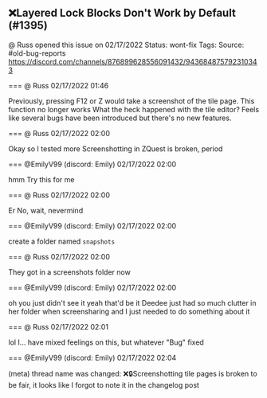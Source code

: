 ## ❌Layered Lock Blocks Don't Work by Default (#1395)
@ Russ opened this issue on 02/17/2022
Status: wont-fix
Tags: 
Source: #old-bug-reports https://discord.com/channels/876899628556091432/943684875792310343


=== @ Russ 02/17/2022 01:46

Previously, pressing F12 or Z would take a screenshot of the tile page. This function no longer works
What the heck happened with the tile editor? Feels like several bugs have been introduced but there's no new features.

=== @ Russ 02/17/2022 02:00

Okay so I tested more
Screenshotting in ZQuest is broken, period

=== @EmilyV99 (discord: Emily) 02/17/2022 02:00

hmm
Try this for me

=== @ Russ 02/17/2022 02:00

Er
No, wait, nevermind

=== @EmilyV99 (discord: Emily) 02/17/2022 02:00

create a folder named `snapshots`

=== @ Russ 02/17/2022 02:00

They got in a screenshots folder now

=== @EmilyV99 (discord: Emily) 02/17/2022 02:00

oh
you just didn't see it
yeah
that'd be it
Deedee just had so much clutter in her folder when screensharing
and I just needed to do something about it

=== @ Russ 02/17/2022 02:01

lol
I... have mixed feelings on this, but whatever
"Bug" fixed

=== @EmilyV99 (discord: Emily) 02/17/2022 02:04

(meta) thread name was changed: ❌🔒Screenshotting tile pages is broken
to be fair, it looks like I forgot to note it in the changelog post
